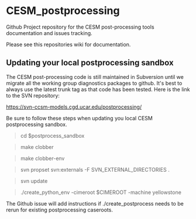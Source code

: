 # CESM_postprocessing
Github Project repository for the CESM post-processing tools documentation and issues tracking.

Please see this repositories wiki for documentation.

## Updating your local postprocessing sandbox
The CESM post-processing code is still maintained in Subversion until we migrate all the 
working group diagnostics packages to github. It's best to always use the
latest trunk tag as that code has been tested. Here is the link to the 
SVN repository:

https://svn-ccsm-models.cgd.ucar.edu/postprocessing/

Be sure to follow these steps when updating you local CESM postprocessing sandbox. 
> cd $postprocess_sandbox

> make clobber

> make clobber-env

> svn propset svn:externals -F SVN_EXTERNAL_DIRECTORIES .

> svn update

> ./create_python_env -cimeroot $CIMEROOT -machine yellowstone

The Github issue will add instructions if ./create_postprocess needs to be rerun for existing postprocessing caseroots.
